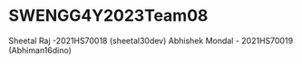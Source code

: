 # SWENGG4Y2023Team08
Sheetal Raj -2021HS70018 (sheetal30dev)
Abhishek Mondal - 2021HS70019 (Abhiman16dino)

